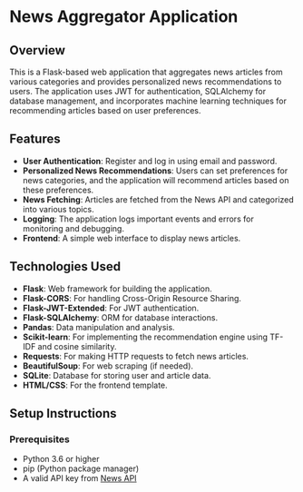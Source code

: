 
# News Aggregator Application

## Overview

This is a Flask-based web application that aggregates news articles from various categories and provides personalized news recommendations to users. The application uses JWT for authentication, SQLAlchemy for database management, and incorporates machine learning techniques for recommending articles based on user preferences.

## Features

- **User  Authentication**: Register and log in using email and password.
- **Personalized News Recommendations**: Users can set preferences for news categories, and the application will recommend articles based on these preferences.
- **News Fetching**: Articles are fetched from the News API and categorized into various topics.
- **Logging**: The application logs important events and errors for monitoring and debugging.
- **Frontend**: A simple web interface to display news articles.

## Technologies Used

- **Flask**: Web framework for building the application.
- **Flask-CORS**: For handling Cross-Origin Resource Sharing.
- **Flask-JWT-Extended**: For JWT authentication.
- **Flask-SQLAlchemy**: ORM for database interactions.
- **Pandas**: Data manipulation and analysis.
- **Scikit-learn**: For implementing the recommendation engine using TF-IDF and cosine similarity.
- **Requests**: For making HTTP requests to fetch news articles.
- **BeautifulSoup**: For web scraping (if needed).
- **SQLite**: Database for storing user and article data.
- **HTML/CSS**: For the frontend template.

## Setup Instructions

### Prerequisites

- Python 3.6 or higher
- pip (Python package manager)
- A valid API key from [News API](https://newsapi.org/)


